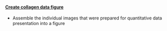 <h4 id="create_col_fig"><a href="#create_col_fig">Create collagen data figure</a></h4>

- Assemble the individual images that were prepared for quantitative data presentation into a figure  

